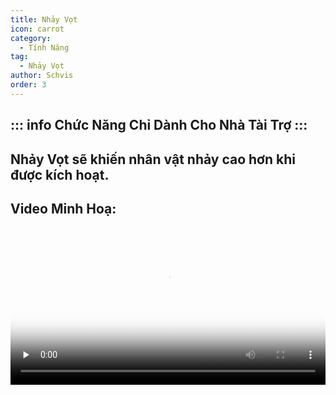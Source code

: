```yaml
---
title: Nhảy Vọt
icon: carrot
category:
  - Tính Năng
tag:
  - Nhảy Vọt
author: Schvis
order: 3
---
```


::: info Chức Năng Chỉ Dành Cho Nhà Tài Trợ
:::
---
## Nhảy Vọt sẽ khiến nhân vật nhảy cao hơn khi được kích hoạt.

## Video Minh Hoạ:

<video controls preload="none" width="100%" poster="https://nextcloud.atruicardona.xyz/s/5NYq9Rcf7852oJD/preview"><source src="https://nextcloud.atruicardona.xyz/s/5NYq9Rcf7852oJD/download" type="video/mp4"></video>
